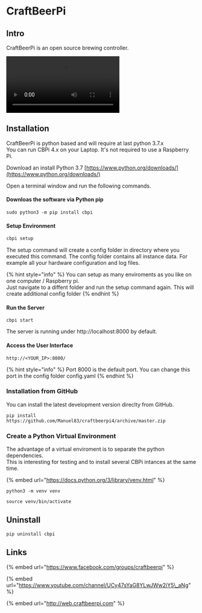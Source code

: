 # CraftBeerPi

## Intro

CraftBeerPi is an open source brewing controller.

![](.gitbook/assets/bildschirmaufnahme-2021-01-24-um-11.47.30.mov)

## Installation

CraftBeerPi is python based and will require at last python 3.7.x  
You can run CBPi 4.x on your Laptop. It's not required to use a Raspberry Pi.

Download an install Python 3.7  [https://www.python.org/downloads/](https://www.python.org/downloads/)

Open a terminal window and run the following commands.

#### Downloas the software via Python pip

```text
sudo python3 -m pip install cbpi
```

#### Setup Environment

```bash
cbpi setup
```

The setup command will create a config folder in directory where you executed this command. The config folder contains all instance data. For example all your hardware configuration and log files.

{% hint style="info" %}
You can setup as many enviroments as you like on one computer / Raspberry pi.  
Just navigate to a diffent folder and run the setup command again. This will create additional config folder
{% endhint %}

#### Run the Server

```text
cbpi start
```

The server is running under http://localhost:8000 by default.

#### Access the User Interface

```text
http://<YOUR_IP>:8000/
```

{% hint style="info" %}
Port 8000 is the default port. You can change this port in the config folder config.yaml
{% endhint %}

### Installation from GitHub

You can install the latest development version direclty from GitHub.

```text
pip install https://github.com/Manuel83/craftbeerpi4/archive/master.zip
```

### Create a Python Virtual Environment

The advantage of a virtual enviroment is to separate the python dependencies.  
This is interesting for testing and to install several CBPi intances at the same time.

{% embed url="https://docs.python.org/3/library/venv.html" %}

```text
python3 -m venv venv

source venv/bin/activate
```

## Uninstall

```text
pip uninstall cbpi
```

## Links

{% embed url="https://www.facebook.com/groups/craftbeerpi" %}

{% embed url="https://www.youtube.com/channel/UCy47sYaG8YLwJWw2iY5\_aNg" %}

{% embed url="http://web.craftbeerpi.com" %}

